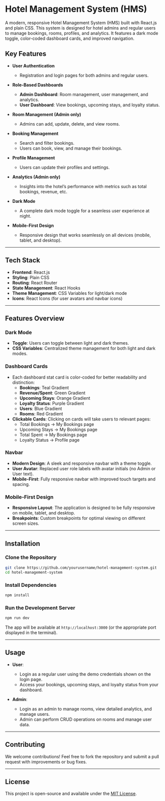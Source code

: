 # Hotel Management System (HMS)

A modern, responsive Hotel Management System (HMS) built with React.js and plain CSS. This system is designed for hotel admins and regular users to manage bookings, rooms, profiles, and analytics. It features a dark mode toggle, color-coded dashboard cards, and improved navigation.

## Key Features

- **User Authentication**
  - Registration and login pages for both admins and regular users.
  
- **Role-Based Dashboards**
  - **Admin Dashboard**: Room management, user management, and analytics.
  - **User Dashboard**: View bookings, upcoming stays, and loyalty status.

- **Room Management (Admin only)**
  - Admins can add, update, delete, and view rooms.

- **Booking Management**
  - Search and filter bookings.
  - Users can book, view, and manage their bookings.

- **Profile Management**
  - Users can update their profiles and settings.

- **Analytics (Admin only)**
  - Insights into the hotel’s performance with metrics such as total bookings, revenue, etc.

- **Dark Mode**
  - A complete dark mode toggle for a seamless user experience at night.

- **Mobile-First Design**
  - Responsive design that works seamlessly on all devices (mobile, tablet, and desktop).

---

## Tech Stack

- **Frontend**: React.js
- **Styling**: Plain CSS
- **Routing**: React Router
- **State Management**: React Hooks
- **Theme Management**: CSS Variables for light/dark mode
- **Icons**: React Icons (for user avatars and navbar icons)

---

## Features Overview

### Dark Mode
- **Toggle**: Users can toggle between light and dark themes.
- **CSS Variables**: Centralized theme management for both light and dark modes.

### Dashboard Cards
- Each dashboard stat card is color-coded for better readability and distinction:
  - **Bookings**: Teal Gradient
  - **Revenue/Spent**: Green Gradient
  - **Upcoming Stays**: Orange Gradient
  - **Loyalty Status**: Purple Gradient
  - **Users**: Blue Gradient
  - **Rooms**: Red Gradient
- **Clickable Cards**: Clicking on cards will take users to relevant pages:
  - Total Bookings → My Bookings page
  - Upcoming Stays → My Bookings page
  - Total Spent → My Bookings page
  - Loyalty Status → Profile page

### Navbar
- **Modern Design**: A sleek and responsive navbar with a theme toggle.
- **User Avatar**: Replaced user role labels with avatar initials (no Admin or User text).
- **Mobile-First**: Fully responsive navbar with improved touch targets and spacing.

### Mobile-First Design
- **Responsive Layout**: The application is designed to be fully responsive on mobile, tablet, and desktop.
- **Breakpoints**: Custom breakpoints for optimal viewing on different screen sizes.

---

## Installation

### Clone the Repository

```bash
git clone https://github.com/yourusername/hotel-management-system.git
cd hotel-management-system
```

### Install Dependencies

```bash
npm install
```

### Run the Development Server

```bash
npm run dev
```

The app will be available at `http://localhost:3000` (or the appropriate port displayed in the terminal).

---

## Usage

* **User**:

  * Login as a regular user using the demo credentials shown on the login page.
  * Access your bookings, upcoming stays, and loyalty status from your dashboard.
* **Admin**:

  * Login as an admin to manage rooms, view detailed analytics, and manage users.
  * Admin can perform CRUD operations on rooms and manage user data.

---

## Contributing

We welcome contributions! Feel free to fork the repository and submit a pull request with improvements or bug fixes.

---

## License

This project is open-source and available under the [MIT License](LICENSE).

